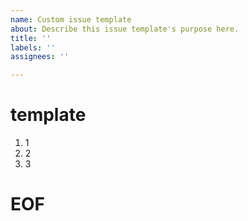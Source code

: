 ```yaml
---
name: Custom issue template
about: Describe this issue template's purpose here.
title: ''
labels: ''
assignees: ''

---
```


# template

1. 1
2. 2
3. 3

# EOF

